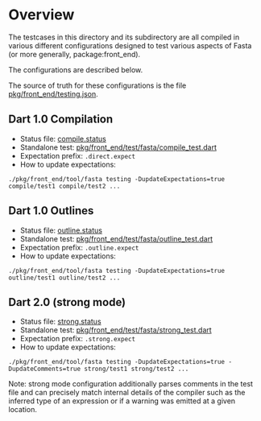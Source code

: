 <!--
  -- Copyright (c) 2017, the Dart project authors.  Please see the AUTHORS file
  -- for details. All rights reserved. Use of this source code is governed by a
  -- BSD-style license that can be found in the LICENSE file.
  -->
# Overview

The testcases in this directory and its subdirectory are all compiled in various different configurations designed to test various aspects of Fasta (or more generally, package:front_end).

The configurations are described below.

The source of truth for these configurations is the file [pkg/front_end/testing.json](../testing.json).

## Dart 1.0 Compilation

* Status file: [compile.status](compile.status)
* Standalone test: [pkg/front_end/test/fasta/compile_test.dart](../test/fasta/compile_test.dart)
* Expectation prefix: `.direct.expect`
* How to update expectations:

```
./pkg/front_end/tool/fasta testing -DupdateExpectations=true compile/test1 compile/test2 ...
```


## Dart 1.0 Outlines

* Status file: [outline.status](outline.status)
* Standalone test: [pkg/front_end/test/fasta/outline_test.dart](../test/fasta/outline_test.dart)
* Expectation prefix: `.outline.expect`
* How to update expectations:

```
./pkg/front_end/tool/fasta testing -DupdateExpectations=true outline/test1 outline/test2 ...
```

## Dart 2.0 (strong mode)

* Status file: [strong.status](strong.status)
* Standalone test: [pkg/front_end/test/fasta/strong_test.dart](../test/fasta/strong_test.dart)
* Expectation prefix: `.strong.expect`
* How to update expectations:

```
./pkg/front_end/tool/fasta testing -DupdateExpectations=true -DupdateComments=true strong/test1 strong/test2 ...
```

Note: strong mode configuration additionally parses comments in the test file and can precisely match internal details of the compiler such as the inferred type of an expression or if a warning was emitted at a given location.
